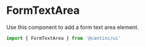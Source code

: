 # FormTextArea

Use this component to add a form text area element.

```typescript
import { FormTextArea } from '@cantinc/ui'
```
